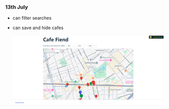 ### 13th July

- can filter searches
- can save and hide cafes

  <img src="./images/2025-07-13.png">
